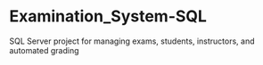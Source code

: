 # Examination_System-SQL
SQL Server project for managing exams, students, instructors, and automated grading
